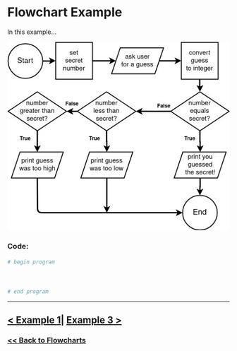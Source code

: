 # Flowchart Example

In this example...

![Flowchart Example 3](./flowchart_images/flowchart_example_3.jpg)

### Code:

```python
# begin program



# end program
```

---

## [< Example 1](./flowchart_example_1.md)| [Example 3 >](./flowchart_example_3.md)

### [<< Back to Flowcharts](/docs/flowcharts/)